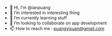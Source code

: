 - 👋 Hi, I’m @ianpuang
- 👀 I’m interested in interesting thing
- 🌱 I’m currently learning stuff
- 💞️ I’m looking to collaborate on app development 
- 📫 How to reach me : puangyixuan@gmail.com

<!---
ianpuang/ianpuang is a ✨ special ✨ repository because its `README.md` (this file) appears on your GitHub profile.
You can click the Preview link to take a look at your changes.
--->
